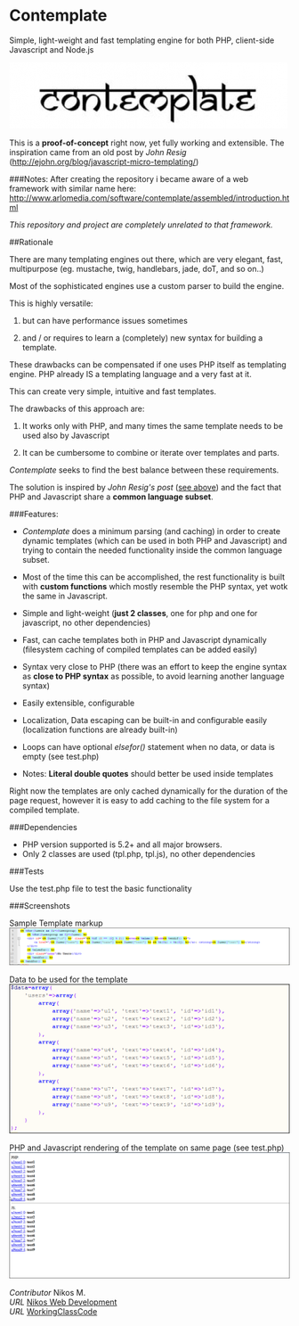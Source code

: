 Contemplate
===========

Simple, light-weight and fast templating engine for both PHP, client-side Javascript and Node.js

![Contemplate](/screenshots/contemplate.jpg)

This is a __proof-of-concept__ right now, yet fully working and extensible.
The inspiration came from an old post by _John Resig_ (http://ejohn.org/blog/javascript-micro-templating/)

###Notes:
After creating the repository i became aware of a web framework with similar name here: http://www.arlomedia.com/software/contemplate/assembled/introduction.html

*This repository and project are completely unrelated to that framework.*


##Rationale

There are many templating engines out there, which are very elegant, fast, multipurpose (eg. mustache, twig, handlebars, jade, doT, and so on..)

Most of the sophisticated engines use a custom parser to build the engine. 

This is highly versatile:

1. but can have performance issues sometimes

2. and / or requires to learn a (completely) new syntax for building a template.

These drawbacks can be compensated if one uses PHP itself as templating engine. PHP already IS a templating language and a very fast at it.

This can create very simple, intuitive and fast templates.

The drawbacks of this approach are:

1. It works only with PHP, and many times the same template needs to be used also by Javascript

2. It can be cumbersome to combine or iterate over templates and parts.

*Contemplate* seeks to find the best balance between these requirements.

The solution is inspired by _John Resig's post_ ([see above](http://ejohn.org/blog/javascript-micro-templating/)) and the fact that PHP and Javascript share a __common language subset__.

###Features:

* *Contemplate* does a minimum parsing (and caching) in order to create dynamic templates (which can be used in both PHP and Javascript)
and trying to contain the needed functionality inside the common language subset.

* Most of the time this can be accomplished, the rest functionality is built with __custom functions__ which mostly resemble the PHP
syntax, yet wotk the same in Javascript.

* Simple and light-weight (__just 2 classes__, one for php and one for javascript, no other dependencies)

* Fast, can cache templates both in PHP and Javascript dynamically (filesystem caching of compiled templates can be added easily)

* Syntax very close to PHP (there was an effort to keep the engine syntax as __close to PHP syntax__ as possible, to avoid learning another language syntax)

* Easily extensible, configurable

* Localization, Data escaping can be built-in and configurable easily (localization functions are already built-in)

* Loops can have optional _elsefor()_ statement when no data, or data is empty (see test.php)

* Notes: __Literal double quotes__ should better be used inside templates


Right now the templates are only cached dynamically for the duration of the page request,
however it is easy to add caching to the file system for a compiled template.

###Dependencies

* PHP version supported is 5.2+ and all major browsers.
* Only 2 classes are used (tpl.php, tpl.js), no other dependencies

###Tests

Use the test.php file to test the basic functionality


###Screenshots

Sample Template markup
[![Template markup](/screenshots/template_markup.png)](https://github.com/foo123/Contemplate/raw/master/screenshots/template_markup.png)

Data to be used for the template
[![Template data](/screenshots/template_data.png)](https://github.com/foo123/Contemplate/raw/master/screenshots/template_data.png)

PHP and Javascript rendering of the template on same page (see test.php)
[![Template output](/screenshots/template_output.png)](https://github.com/foo123/Contemplate/raw/master/screenshots/template_output.png)


*Contributor* Nikos M.  
*URL* [Nikos Web Development](http://nikos-web-development.netai.net/ "Nikos Web Development")  
*URL* [WorkingClassCode](http://workingclasscode.uphero.com/ "Working Class Code")  
